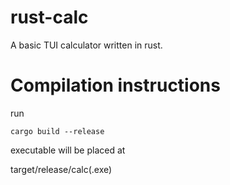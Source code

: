 # rust-calc
A basic TUI calculator written in rust.

# Compilation instructions
 
run
```
cargo build --release
```
executable will be placed at 

target/release/calc(.exe)
